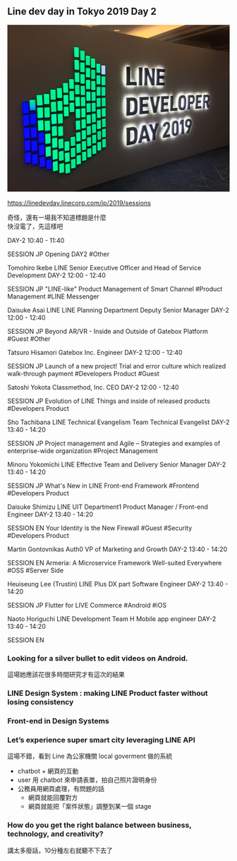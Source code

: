 ## Line dev day in Tokyo 2019 Day 2

![LineDevDay2019_Tokyo_3](/assets/img/LineDevDay2019_Tokyo_3.JPG)  

https://linedevday.linecorp.com/jp/2019/sessions

奇怪，還有一場我不知道標題是什麼  
快沒電了，先這樣吧

DAY-2 10:40 - 11:40

SESSION
JP
Opening DAY2
#Other

Tomohiro Ikebe
LINE
Senior Executive Officer and Head of Service Development
DAY-2 12:00 - 12:40

SESSION
JP
"LINE-like" Product Management of Smart Channel
#Product Management
#LINE Messenger

Daisuke Asai
LINE
LINE Planning Department Deputy Senior Manager
DAY-2 12:00 - 12:40

SESSION
JP
Beyond AR/VR - Inside and Outside of Gatebox Platform
#Guest
#Other

Tatsuro Hisamori
Gatebox Inc.
Engineer
DAY-2 12:00 - 12:40

SESSION
JP
Launch of a new project! Trial and error culture which realized walk-through payment
#Developers Product
#Guest

Satoshi Yokota
Classmethod, Inc.
CEO
DAY-2 12:00 - 12:40

SESSION
JP
Evolution of LINE Things and inside of released products
#Developers Product

Sho Tachibana
LINE
Technical Evangelism Team Technical Evangelist
DAY-2 13:40 - 14:20

SESSION
JP
Project management and Agile – Strategies and examples of enterprise-wide organization
#Project Management

Minoru Yokomichi
LINE
Effective Team and Delivery Senior Manager
DAY-2 13:40 - 14:20

SESSION
JP
What's New in LINE Front-end Framework
#Frontend
#Developers Product

Daisuke Shimizu
LINE
UIT Department1 Product Manager / Front-end Engineer
DAY-2 13:40 - 14:20

SESSION
EN
Your Identity is the New Firewall
#Guest
#Security
#Developers Product

Martin Gontovnikas
Auth0
VP of Marketing and Growth
DAY-2 13:40 - 14:20

SESSION
EN
Armeria: A Microservice Framework Well-suited Everywhere
#OSS
#Server Side

Heuiseung Lee (Trustin)
LINE Plus
DX part Software Engineer
DAY-2 13:40 - 14:20

SESSION
JP
Flutter for LIVE Commerce
#Android
#iOS

Naoto Horiguchi
LINE
Development Team H Mobile app engineer
DAY-2 13:40 - 14:20

SESSION
EN
### Looking for a silver bullet to edit videos on Android.
這場她應該花很多時間研究才有這次的結果

### LINE Design System : making LINE Product faster without losing consistency

### Front-end in Design Systems

### Let’s experience super smart city leveraging LINE API
這場不錯，看到 Line 為公家機關 local goverment 做的系統
- chatbot + 網頁的互動
- user 用 chatbot 來申請表單，拍自己照片證明身份
- 公務員用網頁處理，有問題的話
  - 網頁就能回覆對方
  - 網頁就能把「案件狀態」調整到某一個 stage


### How do you get the right balance between business, technology, and creativity?
講太多廢話，10分種左右就聽不下去了

 